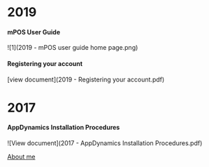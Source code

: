 # 2019

#### mPOS User Guide
![1](2019 - mPOS user guide home page.png)

#### Registering your account
[view document](2019 - Registering your account.pdf)

# 2017

#### AppDynamics Installation Procedures
![View document](2017 - AppDynamics Installation Procedures.pdf)

[About me](../index.md)